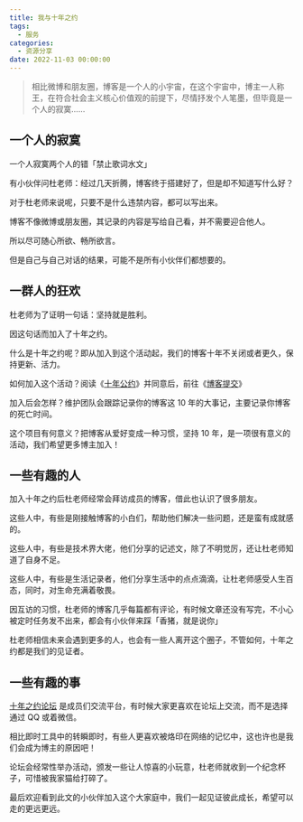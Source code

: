 ```yaml
---
title: 我与十年之约
tags:
  - 服务
categories:
  - 资源分享
date: 2022-11-03 00:00:00
---
```


> 相比微博和朋友圈，博客是一个人的小宇宙，在这个宇宙中，博主一人称王，在符合社会主义核心价值观的前提下，尽情抒发个人笔墨，但毕竟是一个人的寂寞……

<!-- more -->

## 一个人的寂寞

一个人寂寞两个人的错「禁止歌词水文」

有小伙伴问杜老师：经过几天折腾，博客终于搭建好了，但是却不知道写什么好？

对于杜老师来说呢，只要不是什么违禁内容，都可以写出来。

博客不像微博或朋友圈，其记录的内容是写给自己看，并不需要迎合他人。

所以尽可随心所欲、畅所欲言。

但是自己与自己对话的结果，可能不是所有小伙伴们都想要的。

## 一群人的狂欢

杜老师为了证明一句话：坚持就是胜利。

因这句话而加入了十年之约。

什么是十年之约呢？即从加入到这个活动起，我们的博客十年不关闭或者更久，保持更新、活力。

如何加入这个活动？阅读《[十年公约](https://www.foreverblog.cn/storage/%E5%8D%81%E5%B9%B4%E4%B9%8B%E7%BA%A6%E5%85%AC%E7%BA%A6.pdf)》并同意后，前往《[博客提交](https://www.foreverblog.cn/treaty.html)》

加入后会怎样？维护团队会跟踪记录你的博客这 10 年的大事记，主要记录你博客的死亡时间。

这个项目有何意义？把博客从爱好变成一种习惯，坚持 10 年，是一项很有意义的活动，我们希望更多博主加入！

## 一些有趣的人

加入十年之约后杜老师经常会拜访成员的博客，借此也认识了很多朋友。

这些人中，有些是刚接触博客的小白们，帮助他们解决一些问题，还是蛮有成就感的。

这些人中，有些是技术界大佬，他们分享的记述文，除了不明觉厉，还让杜老师知道了自身不足。

这些人中，有些是生活记录者，他们分享生活中的点点滴滴，让杜老师感受人生百态，同时，对生命充满着敬畏。

因互访的习惯，杜老师的博客几乎每篇都有评论，有时候文章还没有写完，不小心被定时任务发不出来，都会有小伙伴来踩「香猪，就是说你」

杜老师相信未来会遇到更多的人，也会有一些人离开这个圈子，不管如何，十年之约都是我们的见证者。

## 一些有趣的事

[十年之约论坛](https://xyears.cn) 是成员们交流平台，有时候大家更喜欢在论坛上交流，而不是选择通过 QQ 或着微信。

相比即时工具中的转瞬即时，有些人更喜欢被烙印在网络的记忆中，这也许也是我们会成为博主的原因吧！

论坛会经常性举办活动，颁发一些让人惊喜的小玩意，杜老师就收到一个纪念杯子，可惜被我家猫给打碎了。

最后欢迎看到此文的小伙伴加入这个大家庭中，我们一起见证彼此成长，希望可以走的更远更远。